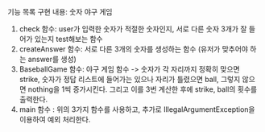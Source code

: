 기능 목록
구현 내용: 숫자 야구 게임
1. check 함수: user가 입력한 숫자가 적절한 숫자인지, 서로 다른 숫자 3개가 
잘 들어가 있는지 test해보는 함수
2. createAnswer 함수: 서로 다른 3개의 숫자를 생성하는 함수
   (유저가 맞추어야 하는 answer를 생성)
3. BaseballGame 함수: 야구 게임 함수
-> 숫자가 각 자리까지 정확히 맞으면 strike, 숫자가 정답 리스트에 들어가는 있으나
자리가 틀렸으면 ball, 그렇지 않으면 nothing을 1씩 증가시킨다.
그리고 이를 3번 계산한 후에 strike, ball의 횟수를 출력한다.
4. main 함수 : 위의 3가지 함수를 사용하고, 추가로 IllegalArgumentException을
이용하여 예외 처리한다.